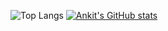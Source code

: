 ![Top Langs](https://github-readme-stats.vercel.app/api/top-langs/?username=anks-95&layout=compact&show_icons=true&theme=transparent)
[![Ankit's GitHub stats](https://github-readme-stats.vercel.app/api?username=anks-95&show=reviews,&show_icons=true&theme=transparent)](https://github.com/anuraghazra/github-readme-stats)
